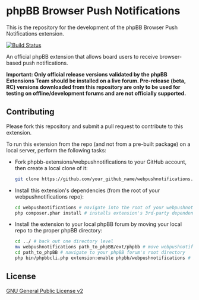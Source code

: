 # phpBB Browser Push Notifications

This is the repository for the development of the phpBB Browser Push Notifications extension.

[![Build Status](https://github.com/phpbb-extensions/webpushnotifications/workflows/Tests/badge.svg)](https://github.com/phpbb-extensions/webpushnotifications/actions)

An official phpBB extension that allows board users to receive browser-based push notifications.

**Important: Only official release versions validated by the phpBB Extensions Team should be installed on a live forum. Pre-release (beta, RC) versions downloaded from this repository are only to be used for testing on offline/development forums and are not officially supported.**

## Contributing

Please fork this repository and submit a pull request to contribute to this extension.

To run this extension from the repo (and not from a pre-built package) on a local server, perform the following tasks:

- Fork phpbb-extensions/webpushnotifications to your GitHub account, then create a local clone of it:
  ```bash
  git clone https://github.com/your_github_name/webpushnotifications.git
  ```
- Install this extension's dependencies (from the root of your webpushnotifications repo):
  ```bash
  cd webpushnotifications # navigate into the root of your webpushnotifications repo
  php composer.phar install # installs extension's 3rd-party dependencies 
  ```
- Install the extension to your local phpBB forum by moving your local repo to the proper phpBB directory:
  ```bash
  cd ../ # back out one directory level
  mv webpushnotifications path_to_phpBB/ext/phpbb # move webpushnotifications to your phpBB/ext/phpbb directory
  cd path_to_phpBB # navigate to your phpBB forum's root directory
  php bin/phpbbcli.php extension:enable phpbb/webpushnotifications # install the extension
  ```

## License

[GNU General Public License v2](license.txt)
